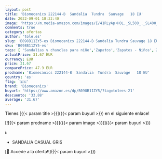 ```yaml
---
layout: post
title: 'Biomecanics 222144-B  Sandalia  Tundra  Sauvage   18 EU'
date: 2022-09-01 10:32:40
image: 'https://m.media-amazon.com/images/I/41RLyAp+HOL._SL500_._SL400_.jpg'
comments: true
category: ofertas
author: 'tole.es'
slug: 'B098B11ZY5-es Biomecanics 222144-B Sandalia Tundra Sauvage 18 EU'
sku: 'B098B11ZY5-es'
tags: [ 'Sandalias y chanclas para niño','Zapatos','Zapatos - Niños','Zapatos y complementos','biomecanics','sandalia','🇪🇸', ]
actualPrice: 31.67 EUR
currency: EUR
price: 31.67
comparePrice: 47.9 EUR
prodname: 'Biomecanics 222144-B  Sandalia  Tundra  Sauvage   18 EU'
country: 'es'
flag: '🇪🇸'
brand: 'Biomecanics'
buyurl: 'https://www.amazon.es/dp/B098B11ZY5/?tag=tolees-21'
descuento: '33.88'
average: '31.67'
---
```


Tienes [{{< param title >}}]({{< param buyurl >}}) en el siguiente enlace!

[![{{< param prodname >}}]({{< param image >}})]({{< param buyurl >}})

ℹ️:

- SANDALIA CASUAL GRIS

[🛒 Accede a la oferta!!]({{< param buyurl >}})
